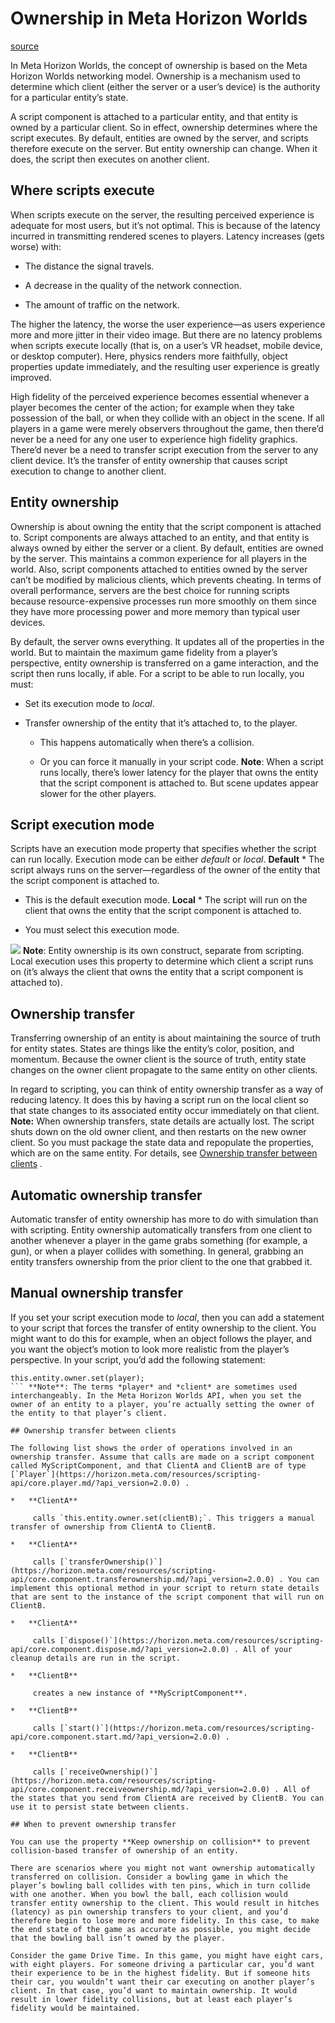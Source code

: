 # Ownership in Meta Horizon Worlds

[source](https://developers.meta.com/horizon-worlds/learn/documentation/typescript/local-scripting/ownership-in-horizon-worlds)

In Meta Horizon Worlds, the concept of ownership is based on the Meta Horizon Worlds networking model. Ownership is a mechanism used to determine which client (either the server or a user’s device) is the authority for a particular entity’s state.

A script component is attached to a particular entity, and that entity is owned by a particular client. So in effect, ownership determines where the script executes. By default, entities are owned by the server, and scripts therefore execute on the server. But entity ownership can change. When it does, the script then executes on another client.

## Where scripts execute

When scripts execute on the server, the resulting perceived experience is adequate for most users, but it’s not optimal. This is because of the latency incurred in transmitting rendered scenes to players. Latency increases (gets worse) with:

*   The distance the signal travels.

*   A decrease in the quality of the network connection.

*   The amount of traffic on the network.

The higher the latency, the worse the user experience—as users experience more and more jitter in their video image. But there are no latency problems when scripts execute locally (that is, on a user’s VR headset, mobile device, or desktop computer). Here, physics renders more faithfully, object properties update immediately, and the resulting user experience is greatly improved.

High fidelity of the perceived experience becomes essential whenever a player becomes the center of the action; for example when they take possession of the ball, or when they collide with an object in the scene. If all players in a game were merely observers throughout the game, then there’d never be a need for any one user to experience high fidelity graphics. There’d never be a need to transfer script execution from the server to any client device. It’s the transfer of entity ownership that causes script execution to change to another client.

## Entity ownership

Ownership is about owning the entity that the script component is attached to. Script components are always attached to an entity, and that entity is always owned by either the server or a client. By default, entities are owned by the server. This maintains a common experience for all players in the world. Also, script components attached to entities owned by the server can’t be modified by malicious clients, which prevents cheating. In terms of overall performance, servers are the best choice for running scripts because resource-expensive processes run more smoothly on them since they have more processing power and more memory than typical user devices.

By default, the server owns everything. It updates all of the properties in the world. But to maintain the maximum game fidelity from a player’s perspective, entity ownership is transferred on a game interaction, and the script then runs locally, if able. For a script to be able to run locally, you must:

*   Set its execution mode to *local*.

*   Transfer ownership of the entity that it’s attached to, to the player.
    
    *   This happens automatically when there’s a collision.
    
    *   Or you can force it manually in your script code. **Note**: When a script runs locally, there’s lower latency for the player that owns the entity that the script component is attached to. But scene updates appear slower for the other players.

## Script execution mode

Scripts have an execution mode property that specifies whether the script can run locally. Execution mode can be either *default* or *local*. **Default** *   The script always runs on the server—regardless of the owner of the entity that the script component is attached to.

*   This is the default execution mode. **Local** *   The script will run on the client that owns the entity that the script component is attached to.

*   You must select this execution mode.

![](https://scontent.flba1-1.fna.fbcdn.net/v/t39.2365-6/452532429_512524664618823_2690924150930112816_n.png?_nc_cat=100&ccb=1-7&_nc_sid=e280be&_nc_ohc=hUczmzl9NUsQ7kNvwFpVw8l&_nc_oc=Adl3337J8UY7stYr3rtn_FrYG_Scyyl1na1nEql5kZBQoqvZW8UJ0Imv4e8sZv3z75c&_nc_zt=14&_nc_ht=scontent.flba1-1.fna&_nc_gid=jnWsxusT9XM9ZUFazWUYXg&oh=00_AfRgpdVYTDo3ptg8cSX1gMZCBxPrw5_jB3aq2kc6wDoYxg&oe=689BABB3) **Note**: Entity ownership is its own construct, separate from scripting. Local execution uses this property to determine which client a script runs on (it’s always the client that owns the entity that a script component is attached to).

## Ownership transfer

Transferring ownership of an entity is about maintaining the source of truth for entity states. States are things like the entity’s color, position, and momentum. Because the owner client is the source of truth, entity state changes on the owner client propagate to the same entity on other clients.

In regard to scripting, you can think of entity ownership transfer as a way of reducing latency. It does this by having a script run on the local client so that state changes to its associated entity occur immediately on that client. **Note:** When ownership transfers, state details are actually lost. The script shuts down on the old owner client, and then restarts on the new owner client. So you must package the state data and repopulate the properties, which are on the same entity. For details, see [Ownership transfer between clients](/horizon-worlds/learn/documentation/typescript/local-scripting/ownership-in-horizon-worlds#ownership-transfer-between-clients) .

## Automatic ownership transfer

Automatic transfer of entity ownership has more to do with simulation than with scripting. Entity ownership automatically transfers from one client to another whenever a player in the game grabs something (for example, a gun), or when a player collides with something. In general, grabbing an entity transfers ownership from the prior client to the one that grabbed it.

## Manual ownership transfer

If you set your script execution mode to *local*, then you can add a statement to your script that forces the transfer of entity ownership to the client. You might want to do this for example, when an object follows the player, and you want the object’s motion to look more realistic from the player’s perspective. In your script, you’d add the following statement:

```
this.entity.owner.set(player);
``` **Note**: The terms *player* and *client* are sometimes used interchangeably. In the Meta Horizon Worlds API, when you set the owner of an entity to a player, you’re actually setting the owner of the entity to that player’s client.

## Ownership transfer between clients

The following list shows the order of operations involved in an ownership transfer. Assume that calls are made on a script component called MyScriptComponent, and that ClientA and ClientB are of type [`Player`](https://horizon.meta.com/resources/scripting-api/core.player.md/?api_version=2.0.0) .

*   **ClientA**
    
     calls `this.entity.owner.set(clientB);`. This triggers a manual transfer of ownership from ClientA to ClientB.

*   **ClientA**
    
     calls [`transferOwnership()`](https://horizon.meta.com/resources/scripting-api/core.component.transferownership.md/?api_version=2.0.0) . You can implement this optional method in your script to return state details that are sent to the instance of the script component that will run on ClientB.

*   **ClientA**
    
     calls [`dispose()`](https://horizon.meta.com/resources/scripting-api/core.component.dispose.md/?api_version=2.0.0) . All of your cleanup details are run in the script.

*   **ClientB**
    
     creates a new instance of **MyScriptComponent**.

*   **ClientB**
    
     calls [`start()`](https://horizon.meta.com/resources/scripting-api/core.component.start.md/?api_version=2.0.0) .

*   **ClientB**
    
     calls [`receiveOwnership()`](https://horizon.meta.com/resources/scripting-api/core.component.receiveownership.md/?api_version=2.0.0) . All of the states that you send from ClientA are received by ClientB. You can use it to persist state between clients.

## When to prevent ownership transfer

You can use the property **Keep ownership on collision** to prevent collision-based transfer of ownership of an entity.

There are scenarios where you might not want ownership automatically transferred on collision. Consider a bowling game in which the player’s bowling ball collides with ten pins, which in turn collide with one another. When you bowl the ball, each collision would transfer entity ownership to the client. This would result in hitches (latency) as pin ownership transfers to your client, and you’d therefore begin to lose more and more fidelity. In this case, to make the end state of the game as accurate as possible, you might decide that the bowling ball isn’t owned by the player.

Consider the game Drive Time. In this game, you might have eight cars, with eight players. For someone driving a particular car, you’d want their experience to be in the highest fidelity. But if someone hits their car, you wouldn’t want their car executing on another player’s client. In that case, you’d want to maintain ownership. It would result in lower fidelity collisions, but at least each player’s fidelity would be maintained.

 

 

 

 

 

 

 

 

 

 

 

 

 

 

 

 

 

 

 

 

 

 

 

 

 

 

 

 

 

 

 

 

 

 

 

 

 

 

 

 

 

 

 

 

 

 

 

 

 